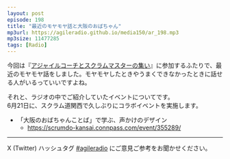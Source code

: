 ```yaml
---
layout: post
episode: 198
title: "最近のモヤモヤ話と大阪のおばちゃん"
mp3url: https://agileradio.github.io/media150/ar_198.mp3
mp3size: 11477285
tags: [Radio]
---
```


今回は『[アジャイルコーチとスクラムマスターの集い](https://www.attractor.co.jp/events/20250604-coach-and-scrummaster-retreat/)』に参加するふたりで、最近のモヤモヤ話をしました。モヤモヤしたときやうまくできなかったときに話せる人がいるっていいですよね。


それと、ラジオの中でご紹介していたイベントについてです。  
6月21日に、スクラム道関西で久しぶりにコラボイベントを実施します。  
- 「大阪のおばちゃんことば」で学ぶ、声かけのデザイン
	-  <https://scrumdo-kansai.connpass.com/event/355289/>

---

X (Twitter) ハッシュタグ [#agileradio](https://twitter.com/intent/tweet?hashtags=agileradio) にご意見ご参考をお聞かせください。

